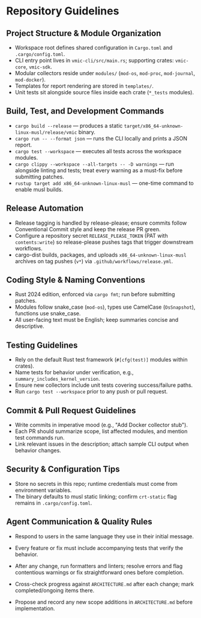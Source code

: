 # Repository Guidelines

## Project Structure & Module Organization
- Workspace root defines shared configuration in `Cargo.toml` and `.cargo/config.toml`.
- CLI entry point lives in `vmic-cli/src/main.rs`; supporting crates: `vmic-core`, `vmic-sdk`.
- Modular collectors reside under `modules/` (`mod-os`, `mod-proc`, `mod-journal`, `mod-docker`).
- Templates for report rendering are stored in `templates/`.
- Unit tests sit alongside source files inside each crate (`*_tests` modules).

## Build, Test, and Development Commands
- `cargo build --release` — produces a static `target/x86_64-unknown-linux-musl/release/vmic` binary.
- `cargo run -- --format json` — runs the CLI locally and prints a JSON report.
- `cargo test --workspace` — executes all tests across the workspace modules.
- `cargo clippy --workspace --all-targets -- -D warnings` — run alongside linting and tests; treat every warning as a must-fix before submitting patches.
- `rustup target add x86_64-unknown-linux-musl` — one-time command to enable musl builds.

## Release Automation
- Release tagging is handled by release-please; ensure commits follow Conventional Commit style and keep the release PR green.
- Configure a repository secret `RELEASE_PLEASE_TOKEN` (PAT with `contents:write`) so release-please pushes tags that trigger downstream workflows.
- cargo-dist builds, packages, and uploads `x86_64-unknown-linux-musl` archives on tag pushes (`v*`) via `.github/workflows/release.yml`.

## Coding Style & Naming Conventions
- Rust 2024 edition, enforced via `cargo fmt`; run before submitting patches.
- Modules follow snake_case (`mod-os`), types use CamelCase (`OsSnapshot`), functions use snake_case.
- All user-facing text must be English; keep summaries concise and descriptive.

## Testing Guidelines
- Rely on the default Rust test framework (`#[cfg(test)]` modules within crates).
- Name tests for behavior under verification, e.g., `summary_includes_kernel_version`.
- Ensure new collectors include unit tests covering success/failure paths.
- Run `cargo test --workspace` prior to any push or pull request.

## Commit & Pull Request Guidelines
- Write commits in imperative mood (e.g., "Add Docker collector stub").
- Each PR should summarize scope, list affected modules, and mention test commands run.
- Link relevant issues in the description; attach sample CLI output when behavior changes.

## Security & Configuration Tips
- Store no secrets in this repo; runtime credentials must come from environment variables.
- The binary defaults to musl static linking; confirm `crt-static` flag remains in `.cargo/config.toml`.

## Agent Communication & Quality Rules
- Respond to users in the same language they use in their initial message.
- Every feature or fix must include accompanying tests that verify the behavior.
- After any change, run formatters and linters; resolve errors and flag contentious warnings or fix straightforward ones before completion.

- Cross-check progress against `ARCHITECTURE.md` after each change; mark completed/ongoing items there.
- Propose and record any new scope additions in `ARCHITECTURE.md` before implementation.
